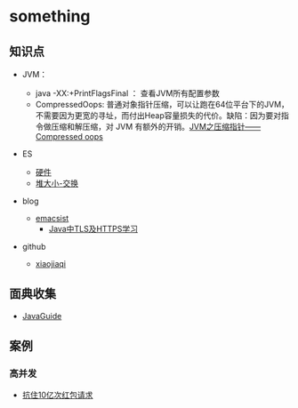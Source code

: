 # something

## 知识点
- JVM：
  - java -XX:+PrintFlagsFinal ： 查看JVM所有配置参数
  - CompressedOops: 普通对象指针压缩，可以让跑在64位平台下的JVM，不需要因为更宽的寻址，而付出Heap容量损失的代价。缺陷：因为要对指令做压缩和解压缩，对 JVM 有额外的开销。[JVM之压缩指针——Compressed oops](https://blog.csdn.net/liuxiao723846/article/details/91981757)
  
  
- ES
  - [硬件](https://www.elastic.co/guide/cn/elasticsearch/guide/current/hardware.html)
  - [堆大小-交换](https://www.elastic.co/guide/cn/elasticsearch/guide/current/heap-sizing.html#heap-sizing)


- blog
  - [emacsist](https://emacsist.github.io/)
    - [Java中TLS及HTTPS学习](https://emacsist.github.io/2020/06/10/java%E4%B8%ADtls%E5%8F%8Ahttps%E5%AD%A6%E4%B9%A0/)
- github
  - [xiaojiaqi](https://github.com/xiaojiaqi)

## 面典收集

- [JavaGuide](https://gitee.com/SnailClimb/JavaGuide)

## 案例
### 高并发
- [抗住10亿次红包请求](https://github.com/xiaojiaqi/10billionhongbaos/wiki/%E6%89%9B%E4%BD%8F100%E4%BA%BF%E6%AC%A1%E8%AF%B7%E6%B1%82%EF%BC%9F%E6%88%91%E4%BB%AC%E6%9D%A5%E8%AF%95%E4%B8%80%E8%AF%95)


